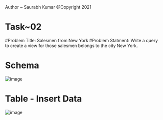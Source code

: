 Author ~ Saurabh Kumar
@Copyright 2021

# Task~02

#Problem Title: Salesmen from New York
#Problem Statment: Write a query to create a view for those salesmen belongs to the city New York.

# Schema 

![image](https://user-images.githubusercontent.com/54509629/144218455-b7095d2a-b2d2-426b-af38-42f4d4e009f5.png)

# Table - Insert Data

![image](https://user-images.githubusercontent.com/54509629/144218629-16ae8af7-1331-4bf1-be9e-9e68f092742a.png)



